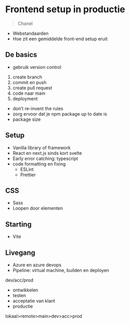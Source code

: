 # Frontend setup in productie

> Chanel
> 
- Webstandaarden
- Hoe zit een gemiddelde front-end setup eruit

## De basics

- gebruik version control
1. create branch 
2. commit en push
3. create pull request
4. code naar main
5. deployment

- don’t re-invent the rules
- zorg ervoor dat je npm package up to date is
- package size

## Setup

- Vanilla library of framework
- React en next.js sinds kort svelte
- Early error catching: typescript
- code formatting en fixing
    - ESLint
    - Prettier

## CSS

- Sass
- Loopen door elementen

## Starting

- Vite

## Livegang

- Azure en azure devops
- Pipeline: virtual machine, builden en deployen

dev/acc/prod 

- ontwikkelen
- testen
- acceptatie van klant
- productie

lokaal>remote>main>dev>acc>prod